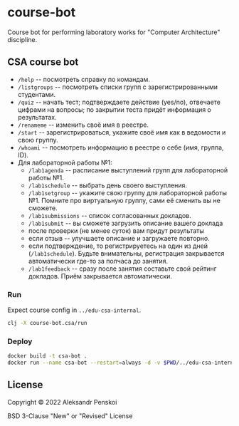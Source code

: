 # course-bot

Course bot for performing laboratory works for "Computer Architecture" discipline.

## CSA course bot

- `/help` -- посмотреть справку по командам.
- `/listgroups` -- посмотреть списки групп с зарегистрированными студентами.
- `/quiz` -- начать тест; подтверждаете действие (yes/no), отвечаете цифрами на вопросы; по закрытии теста придёт информация о результатах.
- `/renameme` -- изменить своё имя в реестре.
- `/start` -- зарегистрироваться, укажите своё имя как в ведомости и свою группу.
- `/whoami` -- посмотреть информацию в реестре о себе (имя, группа, ID).
- Для лабораторной работы №1:
  - `/lab1agenda` -- расписание выступлений групп для лабораторной работы №1.
  - `/lab1schedule` -- выбрать день своего выступления.
  - `/lab1setgroup` -- укажите свою группу для лабораторной работы №1. Помните про виртуальную группу, сами её сменить вы не сможете.
  - `/lab1submissions` -- список согласованных докладов.
  - `/lab1submit` -- вы сможете загрузить описание вашего доклада
  - после проверки (не менее суток) вам придут результаты
  - если отзыв -- улучшаете описание и загружаете повторно.
  - если подтверждение, то регистрируетесь на один из дней (`/lab1schedule`). Будьте внимательны, регистрация закрывается автоматически где-то за полчаса до занятия.
  - `/lab1feedback` -- сразу после занятия составьте свой рейтинг докладов. Приём закрывается автоматически.

### Run

Expect course config in `../edu-csa-internal`.

``` sh
clj -X course-bot.csa/run
```

### Deploy

``` sh
docker build -t csa-bot .
docker run --name csa-bot --restart=always -d -v $PWD/../edu-csa-internal:/edu-csa-internal -v $PWD/../csa-db:/csa-db csa-bot
```

## License

Copyright © 2022 Aleksandr Penskoi 

BSD 3-Clause "New" or "Revised" License
